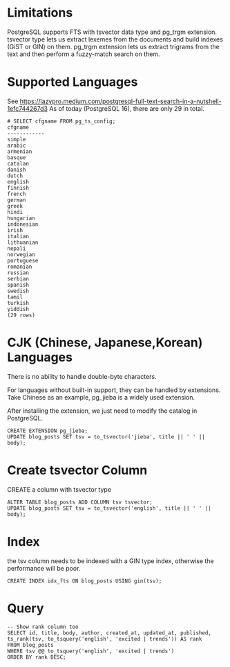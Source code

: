 # Limitations

PostgreSQL supports FTS with tsvector data type and pg_trgm extension. tsvector type lets us extract lexemes from the
documents and build indexes (GiST or GIN) on them. pg_trgm extension lets us extract trigrams from the text and then
perform a fuzzy-match search on them.

# Supported Languages

See https://lazypro.medium.com/postgresql-full-text-search-in-a-nutshell-1efc744267d3
As of today (PostgreSQL 16), there are only 29 in total.

```
# SELECT cfgname FROM pg_ts_config;
cfgname
------------
simple
arabic
armenian
basque
catalan
danish
dutch
english
finnish
french
german
greek
hindi
hungarian
indonesian
irish
italian
lithuanian
nepali
norwegian
portuguese
romanian
russian
serbian
spanish
swedish
tamil
turkish
yiddish
(29 rows)
```

# CJK (Chinese, Japanese,Korean) Languages

There is no ability to handle double-byte characters.

For languages without built-in support, they can be handled by extensions. Take Chinese as an example, pg_jieba is a
widely used extension.

After installing the extension, we just need to modify the catalog in PostgreSQL.

```
CREATE EXTENSION pg_jieba;
UPDATE blog_posts SET tsv = to_tsvector('jieba', title || ' ' || body);
```

# Create  tsvector Column

CREATE a column with tsvector type

```
ALTER TABLE blog_posts ADD COLUMN tsv tsvector;
UPDATE blog_posts SET tsv = to_tsvector('english', title || ' ' || body);
```

# Index

the tsv column needs to be indexed with a GIN type index, otherwise the performance will be poor.

```
CREATE INDEX idx_fts ON blog_posts USING gin(tsv);
```

# Query

```
-- Show rank column too
SELECT id, title, body, author, created_at, updated_at, published,
ts_rank(tsv, to_tsquery('english', 'excited | trends')) AS rank
FROM blog_posts
WHERE tsv @@ to_tsquery('english', 'excited | trends')
ORDER BY rank DESC;
```